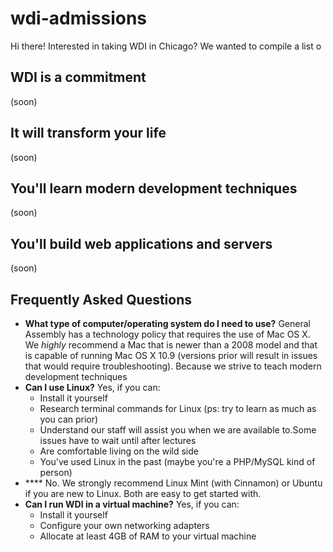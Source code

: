 # wdi-admissions
Hi there! Interested in taking WDI in Chicago? We wanted to compile a list o

## WDI is a commitment

(soon)

## It will transform your life

(soon)

## You'll learn modern development techniques

(soon)

## You'll build web applications and servers

(soon)

## Frequently Asked Questions

* **What type of computer/operating system do I need to use?** General Assembly has a technology policy that requires the use of Mac OS X. We *highly* recommend a Mac that is newer than a 2008 model and that is capable of running Mac OS X 10.9 (versions prior will result in issues that would require troubleshooting). Because we strive to teach modern development techniques
* **Can I use Linux?** Yes, if you can:
  - Install it yourself
  - Research terminal commands for Linux (ps: try to learn as much as you can prior)
  - Understand our staff will assist you when we are available to.Some issues have to wait until after lectures
  - Are comfortable living on the wild side
  - You've used Linux in the past (maybe you're a PHP/MySQL kind of person)
* **** No. We strongly recommend Linux Mint (with Cinnamon) or Ubuntu if you are new to Linux. Both are easy to get started with.
* **Can I run WDI in a virtual machine?** Yes, if you can:
  - Install it yourself
  - Configure your own networking adapters
  - Allocate at least 4GB of RAM to your virtual machine
